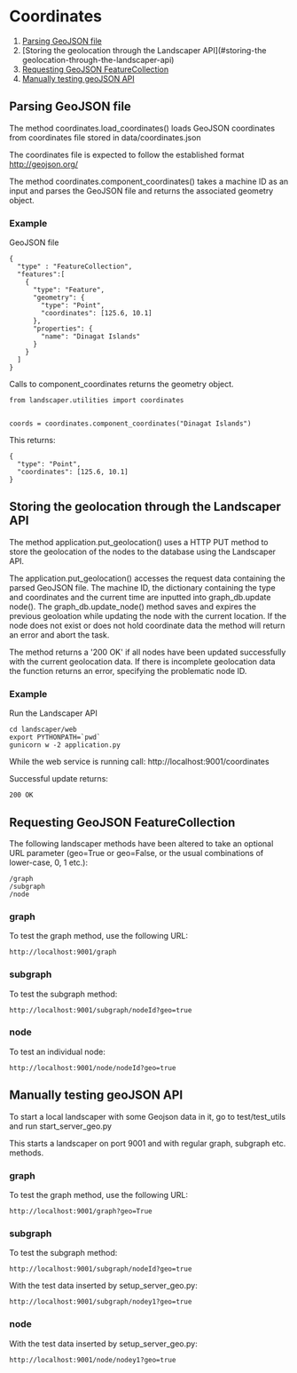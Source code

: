 # Coordinates

1. [Parsing GeoJSON file](#parsing-geojson-file)
2. [Storing the geolocation through the Landscaper API](#storing-the geolocation-through-the-landscaper-api)
3. [Requesting GeoJSON FeatureCollection](#requesting-geojson-featurecollection)
4. [Manually testing geoJSON API](#manually-testing-geojson-api)


## Parsing GeoJSON file

The method coordinates.load_coordinates() loads GeoJSON coordinates from coordinates file stored in data/coordinates.json

The coordinates file is expected to follow the established format http://geojson.org/

The method coordinates.component_coordinates() takes a machine ID as an input and parses the GeoJSON file and returns the associated geometry object.

### Example
GeoJSON file
```
{
  "type" : "FeatureCollection",
  "features":[
    {
      "type": "Feature",
      "geometry": {
        "type": "Point",
        "coordinates": [125.6, 10.1]
      },
      "properties": {
        "name": "Dinagat Islands"
      }
    }
  ]
}
```
 Calls to component_coordinates returns the geometry object.
```
from landscaper.utilities import coordinates


coords = coordinates.component_coordinates("Dinagat Islands")
```
This returns:
```
{
  "type": "Point",
  "coordinates": [125.6, 10.1]
}
```

## Storing the geolocation through the Landscaper API

The method application.put_geolocation() uses a HTTP PUT method to store the geolocation of the nodes to the database using the Landscaper API.

The application.put_geolocation() accesses the request data containing the parsed GeoJSON file. The machine ID, the dictionary containing the type and coordinates and the current time are inputted into graph_db.update node().
The graph_db.update_node() method saves and expires the previous geoloation while updating the node with the current location. If the node does not exist or does not hold coordinate data the method will return an error and abort the task.

The method returns a '200 OK' if all nodes have been updated successfully with the current geolocation data. If there is incomplete geolocation data the function returns an error, specifying the problematic node ID.  

### Example
Run the Landscaper API
```
cd landscaper/web
export PYTHONPATH=`pwd`
gunicorn w -2 application.py
```

While the web service is running call:
http://localhost:9001/coordinates

Successful update returns:
```
200 OK
```

## Requesting GeoJSON FeatureCollection

The following landscaper methods have been altered to take an optional URL parameter (geo=True or geo=False, or the usual combinations of lower-case, 0, 1 etc.):
```
/graph
/subgraph
/node
```

### graph
To test the graph method, use the following URL:
```
http://localhost:9001/graph
```
### subgraph
To test the subgraph method:
```
http://localhost:9001/subgraph/nodeId?geo=true
```
### node
To test an individual node:
```
http://localhost:9001/node/nodeId?geo=true
```
## Manually testing geoJSON API

To start a local landscaper with some Geojson data in it, go to test/test_utils and run start_server_geo.py

This starts a landscaper on port 9001 and with regular graph, subgraph etc. methods.

### graph
To test the graph method, use the following URL:
```
http://localhost:9001/graph?geo=True
```

### subgraph
To test the subgraph method:
```
http://localhost:9001/subgraph/nodeId?geo=true
```

With the test data inserted by setup_server_geo.py:
```
http://localhost:9001/subgraph/nodey1?geo=true
```

### node
With the test data inserted by setup_server_geo.py:
```
http://localhost:9001/node/nodey1?geo=true
```
